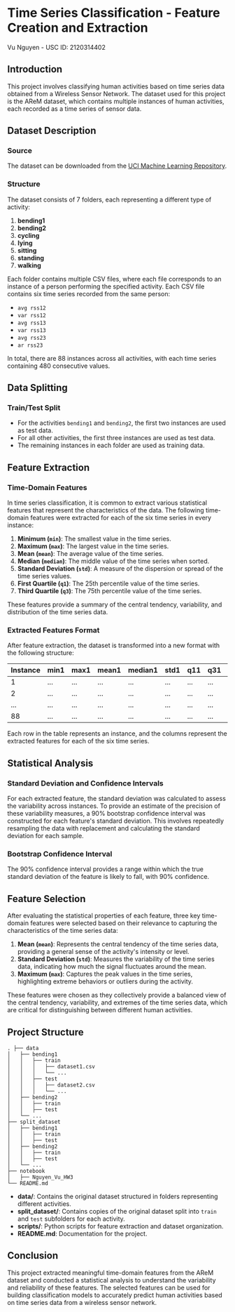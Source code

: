 # Time Series Classification - Feature Creation and Extraction
Vu Nguyen - USC ID: 2120314402

## Introduction

This project involves classifying human activities based on time series data obtained from a Wireless Sensor Network. The dataset used for this project is the AReM dataset, which contains multiple instances of human activities, each recorded as a time series of sensor data.

## Dataset Description

### Source
The dataset can be downloaded from the [UCI Machine Learning Repository](https://archive.ics.uci.edu/ml/datasets/Activity+Recognition+system+based+on+Multisensor+data+fusion+%28AReM%29).

### Structure
The dataset consists of 7 folders, each representing a different type of activity:

1. **bending1**
2. **bending2**
3. **cycling**
4. **lying**
5. **sitting**
6. **standing**
7. **walking**

Each folder contains multiple CSV files, where each file corresponds to an instance of a person performing the specified activity. Each CSV file contains six time series recorded from the same person:

- `avg rss12`
- `var rss12`
- `avg rss13`
- `var rss13`
- `avg rss23`
- `ar rss23`

In total, there are 88 instances across all activities, with each time series containing 480 consecutive values.

## Data Splitting

### Train/Test Split

- For the activities `bending1` and `bending2`, the first two instances are used as test data.
- For all other activities, the first three instances are used as test data.
- The remaining instances in each folder are used as training data.

## Feature Extraction

### Time-Domain Features

In time series classification, it is common to extract various statistical features that represent the characteristics of the data. The following time-domain features were extracted for each of the six time series in every instance:

1. **Minimum (`min`)**: The smallest value in the time series.
2. **Maximum (`max`)**: The largest value in the time series.
3. **Mean (`mean`)**: The average value of the time series.
4. **Median (`median`)**: The middle value of the time series when sorted.
5. **Standard Deviation (`std`)**: A measure of the dispersion or spread of the time series values.
6. **First Quartile (`q1`)**: The 25th percentile value of the time series.
7. **Third Quartile (`q3`)**: The 75th percentile value of the time series.

These features provide a summary of the central tendency, variability, and distribution of the time series data.

### Extracted Features Format

After feature extraction, the dataset is transformed into a new format with the following structure:

| Instance | min1 | max1 | mean1 | median1 | std1 | q11 | q31 | ... | min6 | max6 | mean6 | median6 | std6 | q16 | q36 |
|----------|------|------|-------|---------|------|-----|-----|-----|------|------|-------|---------|------|-----|-----|
| 1        | ...  | ...  | ...   | ...     | ...  | ... | ... | ... | ...  | ...  | ...   | ...     | ...  | ... | ... |
| 2        | ...  | ...  | ...   | ...     | ...  | ... | ... | ... | ...  | ...  | ...   | ...     | ...  | ... | ... |
| ...      | ...  | ...  | ...   | ...     | ...  | ... | ... | ... | ...  | ...  | ...   | ...     | ...  | ... | ... |
| 88       | ...  | ...  | ...   | ...     | ...  | ... | ... | ... | ...  | ...  | ...   | ...     | ...  | ... | ... |

Each row in the table represents an instance, and the columns represent the extracted features for each of the six time series.

## Statistical Analysis

### Standard Deviation and Confidence Intervals

For each extracted feature, the standard deviation was calculated to assess the variability across instances. To provide an estimate of the precision of these variability measures, a 90% bootstrap confidence interval was constructed for each feature's standard deviation. This involves repeatedly resampling the data with replacement and calculating the standard deviation for each sample.

### Bootstrap Confidence Interval
The 90% confidence interval provides a range within which the true standard deviation of the feature is likely to fall, with 90% confidence.

## Feature Selection

After evaluating the statistical properties of each feature, three key time-domain features were selected based on their relevance to capturing the characteristics of the time series data:

1. **Mean (`mean`)**: Represents the central tendency of the time series data, providing a general sense of the activity's intensity or level.
2. **Standard Deviation (`std`)**: Measures the variability of the time series data, indicating how much the signal fluctuates around the mean.
3. **Maximum (`max`)**: Captures the peak values in the time series, highlighting extreme behaviors or outliers during the activity.

These features were chosen as they collectively provide a balanced view of the central tendency, variability, and extremes of the time series data, which are critical for distinguishing between different human activities.

## Project Structure
```
. ├── data
│   ├── bending1
│   │   ├── train
│   │   │   ├── dataset1.csv
│   │   │   └── ...
│   │   ├── test
│   │   │   ├── dataset2.csv
│   │   │   └── ...
│   ├── bending2
│   │   ├── train
│   │   ├── test
│   └── ...
├── split_dataset
│   ├── bending1
│   │   ├── train
│   │   ├── test
│   ├── bending2
│   │   ├── train
│   │   ├── test
│   └── ...
├── notebook
│   ├── Nguyen_Vu_HW3
└── README.md
```

- **data/**: Contains the original dataset structured in folders representing different activities.
- **split_dataset/**: Contains copies of the original dataset split into `train` and `test` subfolders for each activity.
- **scripts/**: Python scripts for feature extraction and dataset organization.
- **README.md**: Documentation for the project.

## Conclusion

This project extracted meaningful time-domain features from the AReM dataset and conducted a statistical analysis to understand the variability and reliability of these features. The selected features can be used for building classification models to accurately predict human activities based on time series data from a wireless sensor network.


